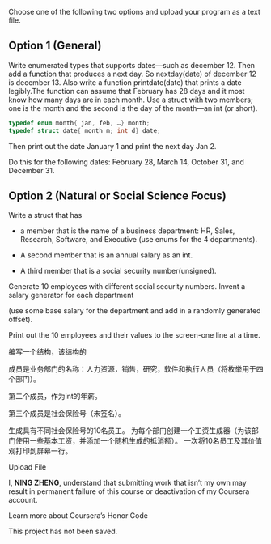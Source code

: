 Choose one of the following two options and upload your program as a text file.

## Option 1 (General)

Write enumerated types that supports dates—such as december 12. Then add a function that produces a next day.  So nextday(date) of december 12 is december 13. Also write a function printdate(date) that prints a date legibly.The function can assume that February has 28 days and it most know how many days are in each month. Use a struct with two members; one is the month and the second  is the day of the month—an int (or short).

```c
typedef enum month{ jan, feb, …} month;
typedef struct date{ month m; int d} date;
```

Then print out  the date January 1  and print  the next day Jan 2.

Do this for the following dates:  February 28, March 14, October 31, and  December 31.

## Option 2 (Natural or Social Science Focus)

Write a struct that has 

* a member that is the name of a business department: HR, Sales, Research, Software, and Executive (use enums for the 4 departments).  

* A second member that is an annual salary as an int. 

* A third member that is a social security number(unsigned).  

Generate 10 employees with different social security numbers. Invent a salary generator for each department 

(use some base salary for the department and add in a randomly generated offset).  

Print out the 10 employees and their values to the screen-one line at a time.

编写一个结构，该结构的

成员是业务部门的名称：人力资源，销售，研究，软件和执行人员（将枚举用于四个部门）。 

第二个成员，作为int的年薪。 

第三个成员是社会保险号（未签名）。 

生成具有不同社会保险号的10名员工。 为每个部门创建一个工资生成器（为该部门使用一些基本工资，并添加一个随机生成的抵消额）。 一次将10名员工及其价值观打印到屏幕一行。



Upload File



I, **NING ZHENG**, understand that submitting work that isn’t my own may result in permanent failure of this course or deactivation of my Coursera account. 

Learn more about Coursera’s Honor Code

This project has not been saved.